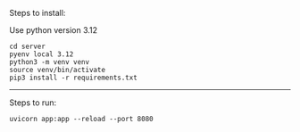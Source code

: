 Steps to install:

Use python version 3.12

```
cd server
pyenv local 3.12
python3 -m venv venv
source venv/bin/activate
pip3 install -r requirements.txt
```

---
Steps to run:

```
uvicorn app:app --reload --port 8080
```
